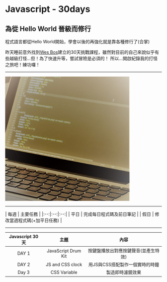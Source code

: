 # Javascript - 30days


## 為從 Hello World 晉級而修行


程式語言都從Hello World開始，學會以後的再強化就是靠各種修行了(合掌)


昨天睡前意外找到[Wes Bos](https://javascript30.com/)建立的30天挑戰課程，雖然對目前的自己來說似乎有些越級打怪...但！為了快速升等，嘗試冒險是必須的！
所以...開啟紀錄我的打怪之旅吧！練功囉！


---


<img src="coding-computer.jpg" width="400px" alt="coding">


---


| 每週 |    主要任務    |
|:--:|:--:|:--:|
| 平日 |  完成每日程式碼及前日筆記  |
| 假日 |  修改當週程式碼(+加平日任務) |


---


| Javascript 30天   |        主題         |                 內容                    |
|:--:|:--:|:--:| 
|       DAY 1       | JavaScript Drum Kit |   按鍵盤播放出對應按鍵聲音(並產生特效)   |
|       DAY 2       |  JS and CSS clock   |      用JS與CSS搭配製作一個實時的時鐘     |
|       Day 3       |     CSS Variable    |            製造即時濾鏡效果             |